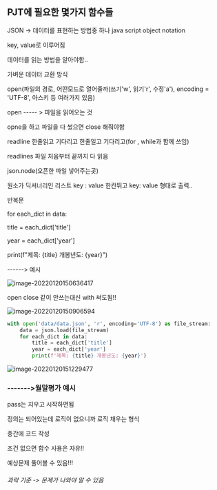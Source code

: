 ## PJT에 필요한 몇가지 함수들

JSON -> 데이터를 표현하는 방법중 하나    java script object notation

key, value로 이루어짐

데이터를 읽는 방법을 알아야함..



가벼운 데이터 교환 방식



open(파일의 경로, 어떤모드로 열어줄까(쓰기'w', 읽기'r', 수정'a'), encoding = 'UTF-8',    아스키 등 여러가지 있음)



open  ----- > 파일을 읽어오는 것 

opne을 하고 파일을 다 썼으면 close 해줘야함

readline 한줄읽고 기다리고 한줄일고 기다리고(for , while과 함께 쓰임)

readlines 파일 처음부터 끝까지 다 읽음

json.node(오픈한 파일 넣어주는곳)





원소가 딕셔너리인 리스트    key : value 한칸뛰고 key: value 형태로 출력..

반복문

for each_dict in data:

  title = each_dict['title']

  year = each_dict['year']

  print(f"제목: {title} 개봉년도: {year}")

------> 예시



![image-20220120150636417](C:/Users/%EC%98%A4%EC%A2%85%ED%98%81/AppData/Roaming/Typora/typora-user-images/image-20220120150636417.png)



open close 같이 안쓰는대신 with 써도됨!!

![image-20220120150906594](C:/Users/%EC%98%A4%EC%A2%85%ED%98%81/AppData/Roaming/Typora/typora-user-images/image-20220120150906594.png)



``` python
with open('data/data.json', 'r', encoding='UTF-8') as file_stream:
    data = json.load(file_stream)
    for each_dict in data:
        title = each_dict['title']
        year = each_dict['year']
        print(f'제목: {title} 개봉년도: {year}')
```





![image-20220120151229477](C:/Users/%EC%98%A4%EC%A2%85%ED%98%81/AppData/Roaming/Typora/typora-user-images/image-20220120151229477.png)

### ------->월말평가 예시

pass는 지우고 시작하면됨

정의는 되어있는데 로직이 없으니까 로직 채우는 형식

중간에 코드 작성

조건 없으면 함수 사용은 자유!!



예상문제 풀어볼 수 있음!!!

###### 과락 기준 -> 문제가 나와야 알 수 있음